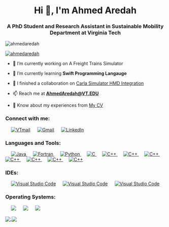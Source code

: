 <h1 align="center">Hi 👋, I'm Ahmed Aredah</h1>

<h3 align="center">A PhD Student and Research Assistant in Sustainable Mobility Department at Virginia Tech</h3>

<p align="left"> <img src="https://komarev.com/ghpvc/?username=ahmedaredah&label=Profile%20views&color=0e75b6&style=flat" alt="ahmedaredah" /> </p>

<p align="left"> <a href="https://github.com/ryo-ma/github-profile-trophy"><img src="https://github-profile-trophy.vercel.app/?username=ahmedaredah" alt="ahmedaredah" /></a> </p>

- 🔭 I’m currently working on A Freight Trains Simulator

- 🌱 I’m currently learning **Swift Programming Langauge**

- 👯 I finished a collaboration on [Carla Simulator HMD Integration](https://github.com/AhmedAredah/carla)

- 📫 Reach me at **AhmedAredah@VT.EDU**

- 📄 Know about my experiences from [My CV](https://drive.google.com/file/d/1XLfQN6sXR2DgUPUQxRHaD8cyMfOCa6KZ/view?usp=sharing)

<h3 align="left">Connect with me:</h3>

<p align="left">
    &emsp;
  <a href="mailto:AhmedAredah@VT.EDU"><img img src="https://img.shields.io/badge/VT-Virgina%20Tech%20Email-red?style=plastic" alt="VTmail"/></a>
  &emsp;
  <a href="mailto:ahmed.aredah@gmail.com"><img img src="https://img.shields.io/badge/gmail-%23EA4335.svg?style=plastic&logo=gmail&logoColor=white" alt="Gmail"/></a>
  &emsp;
  <a href="https://linkedin.com/in/ahmedaredah"><img src="https://img.shields.io/badge/linkedin-%230077B5.svg?style=plastic&logo=linkedin&logoColor=white" alt="LinkedIn"/></a>
</p>

<h3 align="left">Languages and Tools:</h3>
<p align="left"> 
  &emsp;
   <a href="https://www.java.com/en/" target="_blank">
    <img alt="Java" src="https://img.shields.io/badge/java-%23ED8B00.svg?style=plastic&logo=java&logoColor=white">
  </a>
  &emsp;
   <a href="https://fortran-lang.org/en/" target="_blank">
    <img alt="Fortran" src="https://img.shields.io/badge/Fortran-%23734F96.svg?style=plastic&logo=fortran&logoColor=white">
  </a>
  &emsp;
   <a href="https://www.python.org" target="_blank">
    <img alt="Python" src="https://img.shields.io/badge/Python%20-%2314354C.svg?style=plastic&logo=python&logoColor=white">
  </a>
  &emsp; 
  <a href="https://www.w3schools.com/cs/index.php" target="_blank"> 
    <img alt="C" src="https://img.shields.io/badge/c%23-%23239120.svg?style=plastic&logo=c-sharp&logoColor=white">
  </a> 
  &emsp;
  <a href="https://www.w3schools.com/cpp/" target="_blank"> 
    <img alt="C++" src="https://img.shields.io/badge/C++%20-%2300599C.svg?style=plastic&logo=c%2B%2B&logoColor=white">
  </a> 
  &emsp;
  <a href="https://www.latex-project.org/" target="_blank"> 
    <img alt="C++" src="https://img.shields.io/badge/latex-%23008080.svg?style=plastic&logo=latex&logoColor=white">
  </a>
  &emsp;
  <a href="https://www.r-project.org/" target="_blank"> 
    <img alt="C++" src="https://img.shields.io/badge/r-%23276DC3.svg?style=plastic&logo=r&logoColor=white">
  </a>
  &emsp;
  <a href="https://www.unrealengine.com/en-US/" target="_blank"> 
    <img alt="C++" src="https://img.shields.io/badge/unrealengine-%23313131.svg?style=plastic&logo=unrealengine&logoColor=white">
  </a>
  &emsp;
  <a href="https://dotnet.microsoft.com/en-us/apps/desktop" target="_blank"> 
    <img alt="C++" src="https://img.shields.io/badge/.NET-5C2D91?style=plastic&logo=.net&logoColor=white">
  </a>
  &emsp;
  <a href="https://www.tutorialspoint.com/ms_sql_server/index.htm" target="_blank"> 
    <img alt="C++" src="https://img.shields.io/badge/Microsoft%20SQL%20Sever-CC2927?style=plastic&logo=microsoft%20sql%20server&logoColor=white">
  </a>
  &emsp;
  <a href="https://www.gnu.org/software/octave/index" target="_blank"> 
    <img alt="C++" src="https://img.shields.io/badge/GNU-OCTAVE-darkblue?style=plastic&logo=octave&logoColor=fcd683">
  </a>
  
</p>


<h3 align="left">IDEs:</h3>
<p align="left">
  &emsp;
    <a href="#"><img alt="Visual Studio Code" src="https://img.shields.io/badge/Visual%20Studio%20Code-0078d7.svg?style=plastic&logo=visual-studio-code&logoColor=white"></a>
  &emsp;
    <a href="#"><img alt="Visual Studio Code" src="https://img.shields.io/badge/Visual%20Studio-5C2D91.svg?style=plastic&logo=visual-studio&logoColor=white"></a>
  &emsp;
    <a href="#"><img alt="Visual Studio Code" src="https://img.shields.io/badge/jupyter-%23FA0F00.svg?style=plastic&logo=jupyter&logoColor=white"></a>
</p>

<h3 align="left">Operating Systems:</h3>
<p align="left">
  &emsp;
    <a href="#"><img src="https://img.shields.io/badge/Linux-FCC624?style=plastic&logo=linux&logoColor=black"></a>
  &emsp;
    <a href="#"><img src="https://img.shields.io/badge/Ubuntu-E95420?style=plastic&logo=ubuntu&logoColor=white"></a>
  &emsp;
    <a href="#"><img src="https://img.shields.io/badge/Windows-0078D6?style=plastic&logo=windows&logoColor=white"></a>  
</p>

<a href="#">
  <img align="center" src="https://github-readme-stats.vercel.app/api?username=ahmedaredah&count_private=true&show_icons=true&show_owner=true&hide_rank=true" />
</a>
<a href="#">
  <img align="center" src="http://github-profile-summary-cards.vercel.app/api/cards/most-commit-language?username=AhmedAredah&theme=default" />
</a>

